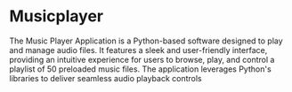 # Musicplayer
The Music Player Application is a Python-based software designed to play and manage audio files. It features a sleek and user-friendly interface, providing an intuitive experience for users to browse, play, and control a playlist of 50 preloaded music files. The application leverages Python's libraries to deliver seamless audio playback controls
